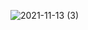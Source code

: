 ![2021-11-13 (3)](https://user-images.githubusercontent.com/90925725/141601087-e0e60523-1374-441e-b260-a08b10d61ae5.png)
